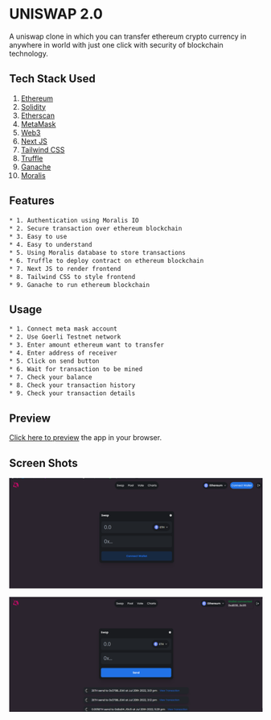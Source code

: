 # UNISWAP 2.0

A uniswap clone in which you can transfer ethereum crypto currency in anywhere in world with just one click with security of blockchain technology.

## Tech Stack Used

1. [Ethereum](https://ethereum.org/)
2. [Solidity](https://solidity.readthedocs.io/)
3. [Etherscan](https://etherscan.io/)
4. [MetaMask](https://metamask.io/)
5. [Web3](https://web3js.readthedocs.io/)
6. [Next JS](https://nextjs.org/)
7. [Tailwind CSS](https://tailwindcss.com/)
8. [Truffle](https://trufflesuite.com/)
9. [Ganache](https://trufflesuite.com/ganache/)
10. [Moralis](https://moralis.io/)

## Features

    * 1. Authentication using Moralis IO
    * 2. Secure transaction over ethereum blockchain
    * 3. Easy to use
    * 4. Easy to understand
    * 5. Using Moralis database to store transactions
    * 6. Truffle to deploy contract on ethereum blockchain
    * 7. Next JS to render frontend
    * 8. Tailwind CSS to style frontend
    * 9. Ganache to run ethereum blockchain

## Usage

    * 1. Connect meta mask account
    * 2. Use Goerli Testnet network
    * 3. Enter amount ethereum want to transfer
    * 4. Enter address of receiver
    * 5. Click on send button
    * 6. Wait for transaction to be mined
    * 7. Check your balance
    * 8. Check your transaction history
    * 9. Check your transaction details

## Preview

[Click here to preview](https://uniswap-ritesh-15.vercel.app/) the app in your browser.

## Screen Shots

![](image_2.png)

![](image.png)
